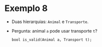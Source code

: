 # Exemplo 8

- Duas hierarquias: `Animal` e `Transporte`.
- Pergunta: animal `a` pode usar transporte `t`?

      bool is_valid(Animal a, Transport t);
